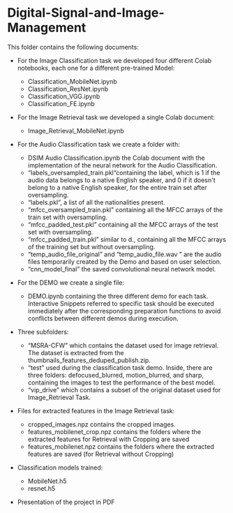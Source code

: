 # Digital-Signal-and-Image-Management

This folder contains the following documents:

* For the Image Classification task we developed four different Colab notebooks, each one for a different pre-trained Model:
  * Classification_MobileNet.ipynb
  * Classification_ResNet.ipynb
  * Classification_VGG.ipynb
  * Classification_FE.ipynb
* For the Image Retrieval task we developed a single Colab document: 
  * Image_Retrieval_MobileNet.ipynb
* For the Audio Classification task we create a folder with:
  * DSIM Audio Classification.ipynb the Colab document with the implementation of the neural network for the Audio Classification.
  * “labels_oversampled_train.pkl“containing the label, which is 1 if the audio data belongs to a native English speaker, and 0 if it doesn't belong to a native English speaker, for the entire train set after oversampling.
  * “labels.pkl”, a list of all the nationalities present.
  * “mfcc_oversampled_train.pkl” containing all the MFCC arrays of the train set with oversampling.
  * “mfcc_padded_test.pkl”  containing all the MFCC arrays of the test set with oversampling.
  * “mfcc_padded_train.pkl” similar to d., containing all the MFCC arrays of the training set but without oversampling.
  * “temp_audio_file_original” and “temp_audio_file.wav ” are the audio files temporarily created by the Demo and based on user selection.
  * “cnn_model_final”  the saved convolutional neural network model.

* For the DEMO we create a single file:
  * DEMO.ipynb containing the three different demo for each task. Interactive Snippets referred to specific task should be executed immediately after the corresponding preparation functions to avoid conflicts between different demos during execution.
* Three subfolders:
  * “MSRA-CFW” which contains the dataset used for image retrieval. The dataset is extracted from the thumbnails_features_deduped_publish.zip.
  * “test” used during the classification task demo. Inside, there are three folders: defocused_blurred, motion_blurred, and sharp, containing the images to test the performance of the best model. 
  * “vip_drive” which contains a subset of the original dataset used for Image_Retrieval Task.

* Files for extracted features in the Image Retrieval task:
  * cropped_images.npz contains the cropped images.
  * features_mobilenet_crop.npz contains the folders where the extracted features for Retrieval with Cropping are saved
  * features_mobilenet.npz contains the folders where the extracted features are saved (for Retrieval without Cropping)
* Classification models trained:
  * MobileNet.h5
  * resnet.h5
* Presentation of the project in PDF






